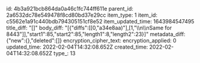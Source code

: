 id: 4b3a921bcb864da0a46c1fc744ff611e
parent_id: 2a6532dc78e549478f8cd80bd37e29cc
item_type: 1
item_id: c5562e1a91c440bdb794305151cf8e52
item_updated_time: 1643984547495
title_diff: "[]"
body_diff: "[{\"diffs\":[[0,\"a34e8aa)\"],[1,\"\\\n\\\nSame for 8443\"]],\"start1\":85,\"start2\":85,\"length1\":8,\"length2\":23}]"
metadata_diff: {"new":{},"deleted":[]}
encryption_cipher_text: 
encryption_applied: 0
updated_time: 2022-02-04T14:32:08.652Z
created_time: 2022-02-04T14:32:08.652Z
type_: 13